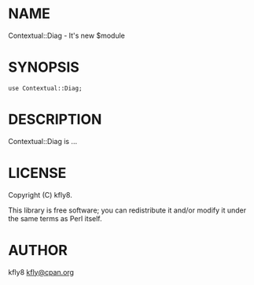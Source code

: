 # NAME

Contextual::Diag - It's new $module

# SYNOPSIS

    use Contextual::Diag;

# DESCRIPTION

Contextual::Diag is ...

# LICENSE

Copyright (C) kfly8.

This library is free software; you can redistribute it and/or modify
it under the same terms as Perl itself.

# AUTHOR

kfly8 <kfly@cpan.org>
